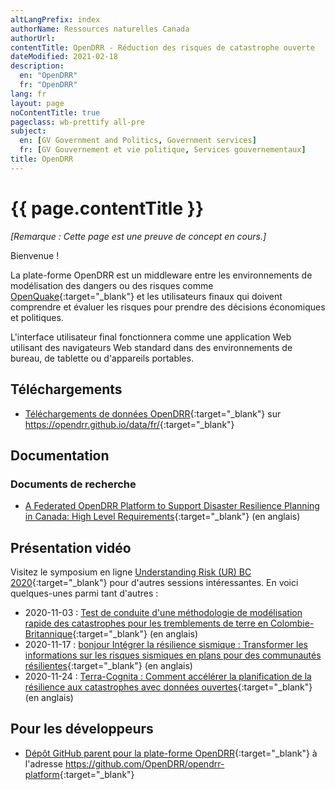 ```yaml
---
altLangPrefix: index
authorName: Ressources naturelles Canada
authorUrl: 
contentTitle: OpenDRR - Réduction des risques de catastrophe ouverte
dateModified: 2021-02-18
description:
  en: "OpenDRR"
  fr: "OpenDRR"
lang: fr
layout: page
noContentTitle: true
pageclass: wb-prettify all-pre
subject:
  en: [GV Government and Politics, Government services]
  fr: [GV Gouvernement et vie politique, Services gouvernementaux]
title: OpenDRR
---
```


# {{ page.contentTitle }}

_[Remarque : Cette page est une preuve de concept en cours.]_

Bienvenue !

La plate-forme OpenDRR est un middleware entre les environnements de modélisation des dangers ou des risques comme [OpenQuake](https://www.globalquakemodel.org/openquake){:target="_blank"} et les utilisateurs finaux qui doivent comprendre et évaluer les risques pour prendre des décisions économiques et politiques.

L'interface utilisateur final fonctionnera comme une application Web utilisant des navigateurs Web standard dans des environnements de bureau, de tablette ou d'appareils portables.

## Téléchargements

* [Téléchargements de données OpenDRR](https://opendrr.github.io/data/fr/){:target="_blank"} sur <https://opendrr.github.io/data/fr/>{:target="_blank"}

## Documentation

### Documents de recherche

* [A Federated OpenDRR Platform to Support Disaster Resilience Planning in Canada: High Level Requirements](https://opendrr.github.io/documentation/docs/opendrr-platform.html){:target="_blank"} (en anglais)

## Présentation vidéo

Visitez le symposium en ligne [Understanding Risk (UR) BC 2020](https://www.urbc.ca/){:target="_blank"} pour d'autres sessions intéressantes.  En voici quelques-unes parmi tant d'autres :

* 2020-11-03 : [Test de conduite d'une méthodologie de modélisation rapide des catastrophes pour les tremblements de terre en Colombie-Britannique](https://www.urbc.ca/disastermodellingmethodologyforbc){:target="_blank"} (en anglais)
* 2020-11-17 : [bonjour Intégrer la résilience sismique : Transformer les informations sur les risques sismiques en plans pour des communautés résilientes](https://www.urbc.ca/mainstreamingseismicresilience){:target="_blank"} (en anglais)
* 2020-11-24 : [Terra-Cognita : Comment accélérer la planification de la résilience aux catastrophes avec données ouvertes](https://www.urbc.ca/terra-cognita){:target="_blank"} (en anglais)

## Pour les développeurs

* [Dépôt GitHub parent pour la plate-forme OpenDRR](https://github.com/OpenDRR/opendrr-platform){:target="_blank"} à l'adresse <https://github.com/OpenDRR/opendrr-platform>{:target="_blank"}
